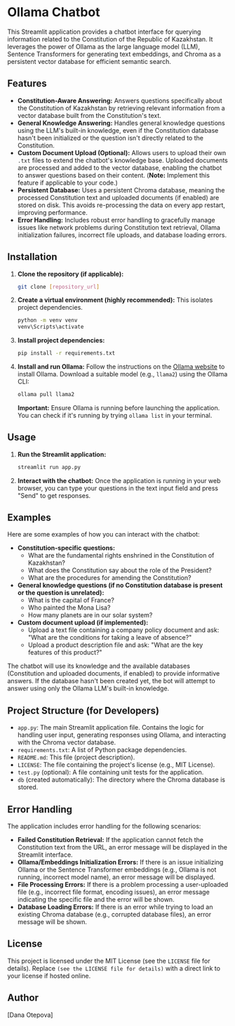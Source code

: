 # Ollama Chatbot

This Streamlit application provides a chatbot interface for querying information related to the Constitution of the Republic of Kazakhstan. It leverages the power of Ollama as the large language model (LLM), Sentence Transformers for generating text embeddings, and Chroma as a persistent vector database for efficient semantic search.

## Features

*   **Constitution-Aware Answering:** Answers questions specifically about the Constitution of Kazakhstan by retrieving relevant information from a vector database built from the Constitution's text.
*   **General Knowledge Answering:** Handles general knowledge questions using the LLM's built-in knowledge, even if the Constitution database hasn't been initialized or the question isn't directly related to the Constitution.
*   **Custom Document Upload (Optional):** Allows users to upload their own `.txt` files to extend the chatbot's knowledge base. Uploaded documents are processed and added to the vector database, enabling the chatbot to answer questions based on their content. (**Note:** Implement this feature if applicable to your code.)
*   **Persistent Database:** Uses a persistent Chroma database, meaning the processed Constitution text and uploaded documents (if enabled) are stored on disk. This avoids re-processing the data on every app restart, improving performance.
*   **Error Handling:** Includes robust error handling to gracefully manage issues like network problems during Constitution text retrieval, Ollama initialization failures, incorrect file uploads, and database loading errors.

## Installation

1.  **Clone the repository (if applicable):**

    ```bash
    git clone [repository_url] 
    ```

2.  **Create a virtual environment (highly recommended):** This isolates project dependencies.

    ```bash
    python -m venv venv       
    venv\Scripts\activate       
    ```

3.  **Install project dependencies:**

    ```bash
    pip install -r requirements.txt
    ```


4.  **Install and run Ollama:** Follow the instructions on the [Ollama website](https://ollama.ai/) to install Ollama. Download a suitable model (e.g., `llama2`) using the Ollama CLI:

    ```bash
    ollama pull llama2
    ```

    **Important:** Ensure Ollama is running before launching the application. You can check if it's running by trying `ollama list` in your terminal.

## Usage

1.  **Run the Streamlit application:**

    ```bash
    streamlit run app.py
    ```

2.  **Interact with the chatbot:** Once the application is running in your web browser, you can type your questions in the text input field and press "Send" to get responses.

## Examples

Here are some examples of how you can interact with the chatbot:

*   **Constitution-specific questions:**
    *   What are the fundamental rights enshrined in the Constitution of Kazakhstan?
    *   What does the Constitution say about the role of the President?
    *   What are the procedures for amending the Constitution?
*   **General knowledge questions (if no Constitution database is present or the question is unrelated):**
    *   What is the capital of France?
    *   Who painted the Mona Lisa?
    *   How many planets are in our solar system?
*   **Custom document upload (if implemented):**
    *   Upload a text file containing a company policy document and ask: "What are the conditions for taking a leave of absence?"
    *   Upload a product description file and ask: "What are the key features of this product?"

The chatbot will use its knowledge and the available databases (Constitution and uploaded documents, if enabled) to provide informative answers. If the database hasn't been created yet, the bot will attempt to answer using only the Ollama LLM's built-in knowledge.

## Project Structure (for Developers)

*   `app.py`: The main Streamlit application file. Contains the logic for handling user input, generating responses using Ollama, and interacting with the Chroma vector database.
*   `requirements.txt`: A list of Python package dependencies.
*   `README.md`: This file (project description).
*   `LICENSE`: The file containing the project's license (e.g., MIT License).
*   `test.py` (optional): A file containing unit tests for the application.
*   `db` (created automatically): The directory where the Chroma database is stored.

## Error Handling

The application includes error handling for the following scenarios:

*   **Failed Constitution Retrieval:** If the application cannot fetch the Constitution text from the URL, an error message will be displayed in the Streamlit interface.
*   **Ollama/Embeddings Initialization Errors:** If there is an issue initializing Ollama or the Sentence Transformer embeddings (e.g., Ollama is not running, incorrect model name), an error message will be displayed.
*   **File Processing Errors:** If there is a problem processing a user-uploaded file (e.g., incorrect file format, encoding issues), an error message indicating the specific file and the error will be shown.
*   **Database Loading Errors:** If there is an error while trying to load an existing Chroma database (e.g., corrupted database files), an error message will be shown.

## License

This project is licensed under the MIT License (see the `LICENSE` file for details). Replace `(see the LICENSE file for details)` with a direct link to your license if hosted online.

## Author

[Dana Otepova]

